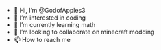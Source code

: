 - 👋 Hi, I’m @GodofApples3
- 👀 I’m interested in coding
- 🌱 I’m currently learning math
- 💞️ I’m looking to collaborate on minecraft modding
- 📫 How to reach me 

<!---
GodofApples3/GodofApples3 is a ✨ special ✨ repository because its `README.md` (this file) appears on your GitHub profile.
You can click the Preview link to take a look at your changes.
--->
